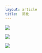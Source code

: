 ```yaml
---
layout: article
title:  简化
---
```


![](/images/Einstein.jpg)

![](/images/steve-jobs.jpg)

![](/images/Vinci.jpg)
